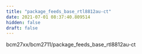 ```yaml
---
title: "package_feeds_base_rtl8812au-ct"
date: 2021-07-01 08:37:40.809514
hidden: false
draft: false
---
```


bcm27xx/bcm2711/package_feeds_base_rtl8812au-ct

